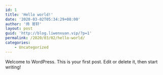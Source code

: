 ```yaml
---
id: 1
title: 'Hello world!'
date: '2020-03-02T05:34:29+08:00'
author: '帅 哥轩'
layout: post
guid: 'http://blog.liwenxuan.vip/?p=1'
permalink: /2020/03/02/hello-world/
categories:
    - Uncategorized
---
```


Welcome to WordPress. This is your first post. Edit or delete it, then start writing!